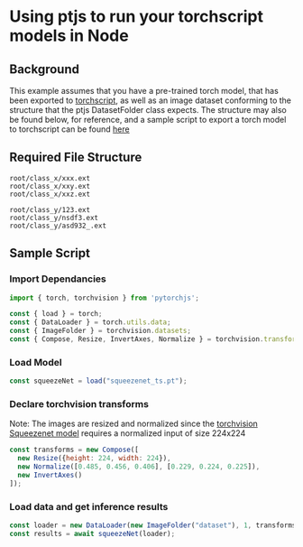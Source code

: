 # Using ptjs to run your torchscript models in Node

## Background
This example assumes that you have a pre-trained torch model, that has been exported to [torchscript](https://pytorch.org/tutorials/beginner/Intro_to_TorchScript_tutorial.html), as well as an image dataset conforming to the structure that the ptjs DatasetFolder class expects. The structure may also be found below, for reference, and a sample script to export a torch model to torchscript can be found [here](../Exporting/Exporting.md)

## Required File Structure
```
root/class_x/xxx.ext
root/class_x/xxy.ext
root/class_x/xxz.ext

root/class_y/123.ext
root/class_y/nsdf3.ext
root/class_y/asd932_.ext
```

## Sample Script
### Import Dependancies
```js
import { torch, torchvision } from 'pytorchjs';

const { load } = torch;
const { DataLoader } = torch.utils.data;
const { ImageFolder } = torchvision.datasets;
const { Compose, Resize, InvertAxes, Normalize } = torchvision.transforms;
```

### Load Model
```js
const squeezeNet = load("squeezenet_ts.pt");
```

### Declare torchvision transforms
Note: The images are resized and normalized since the [torchvision Squeezenet model](https://pytorch.org/hub/pytorch_vision_squeezenet/) requires a normalized input of size 224x224
```js
const transforms = new Compose([
  new Resize({height: 224, width: 224}),
  new Normalize([0.485, 0.456, 0.406], [0.229, 0.224, 0.225]),
  new InvertAxes()
]);
```

### Load data and get inference results
```js
const loader = new DataLoader(new ImageFolder("dataset"), 1, transforms);
const results = await squeezeNet(loader);
```